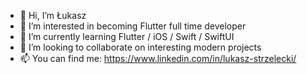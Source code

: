 - 👋 Hi, I’m Łukasz
- 👀 I’m interested in becoming Flutter full time developer
- 🌱 I’m currently learning Flutter / iOS / Swift / SwiftUI
- 💞️ I’m looking to collaborate on interesting modern projects
- 📫 You can find me: https://www.linkedin.com/in/lukasz-strzelecki/

<!---
strzeluk/strzeluk is a ✨ special ✨ repository because its `README.md` (this file) appears on your GitHub profile.
You can click the Preview link to take a look at your changes.
--->
